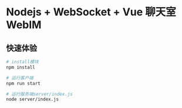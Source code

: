 # Nodejs + WebSocket + Vue 聊天室WebIM

## 快速体验

``` bash
# install模块
npm install

# 运行客户端
npm run start

# 运行服务端server/index.js
node server/index.js 
```
